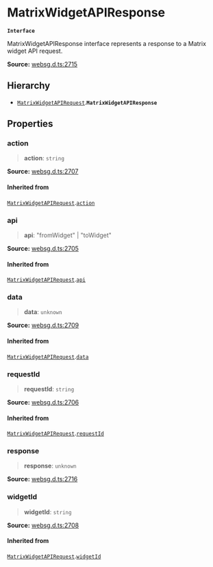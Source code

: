 # MatrixWidgetAPIResponse

**`Interface`**

MatrixWidgetAPIResponse interface represents a response to a Matrix widget API request.

**Source:** [websg.d.ts:2715](https://github.com/thirdroom/thirdroom/blob/4c397b03/packages/websg-types/types/websg.d.ts#L2715)

## Hierarchy

- [`MatrixWidgetAPIRequest`](interface.MatrixWidgetAPIRequest.md).**`MatrixWidgetAPIResponse`**

## Properties

### action

> **action**: `string`

**Source:** [websg.d.ts:2707](https://github.com/thirdroom/thirdroom/blob/4c397b03/packages/websg-types/types/websg.d.ts#L2707)

#### Inherited from

[`MatrixWidgetAPIRequest`](interface.MatrixWidgetAPIRequest.md).[`action`](interface.MatrixWidgetAPIRequest.md#action)

### api

> **api**: "fromWidget" \| "toWidget"

**Source:** [websg.d.ts:2705](https://github.com/thirdroom/thirdroom/blob/4c397b03/packages/websg-types/types/websg.d.ts#L2705)

#### Inherited from

[`MatrixWidgetAPIRequest`](interface.MatrixWidgetAPIRequest.md).[`api`](interface.MatrixWidgetAPIRequest.md#api)

### data

> **data**: `unknown`

**Source:** [websg.d.ts:2709](https://github.com/thirdroom/thirdroom/blob/4c397b03/packages/websg-types/types/websg.d.ts#L2709)

#### Inherited from

[`MatrixWidgetAPIRequest`](interface.MatrixWidgetAPIRequest.md).[`data`](interface.MatrixWidgetAPIRequest.md#data)

### requestId

> **requestId**: `string`

**Source:** [websg.d.ts:2706](https://github.com/thirdroom/thirdroom/blob/4c397b03/packages/websg-types/types/websg.d.ts#L2706)

#### Inherited from

[`MatrixWidgetAPIRequest`](interface.MatrixWidgetAPIRequest.md).[`requestId`](interface.MatrixWidgetAPIRequest.md#requestid)

### response

> **response**: `unknown`

**Source:** [websg.d.ts:2716](https://github.com/thirdroom/thirdroom/blob/4c397b03/packages/websg-types/types/websg.d.ts#L2716)

### widgetId

> **widgetId**: `string`

**Source:** [websg.d.ts:2708](https://github.com/thirdroom/thirdroom/blob/4c397b03/packages/websg-types/types/websg.d.ts#L2708)

#### Inherited from

[`MatrixWidgetAPIRequest`](interface.MatrixWidgetAPIRequest.md).[`widgetId`](interface.MatrixWidgetAPIRequest.md#widgetid)
